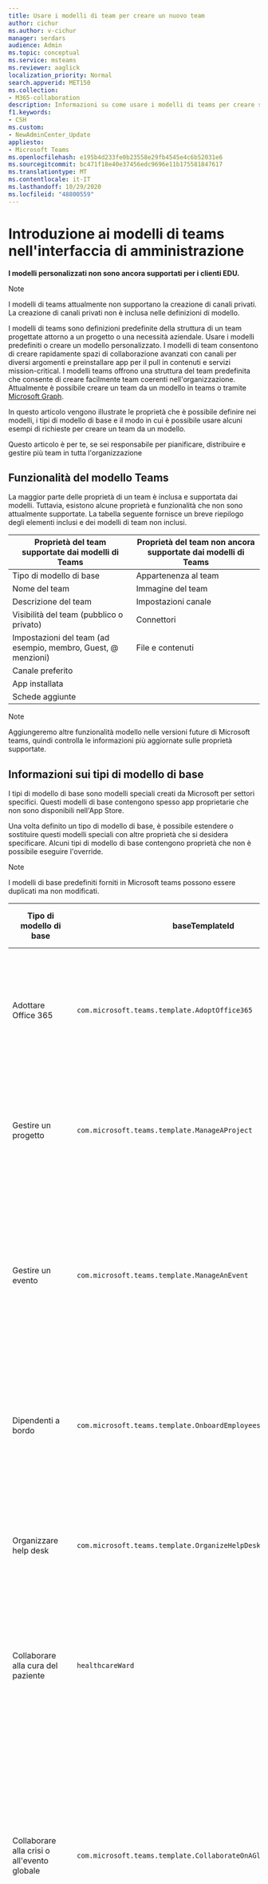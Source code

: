 ```yaml
---
title: Usare i modelli di team per creare un nuovo team
author: cichur
ms.author: v-cichur
manager: serdars
audience: Admin
ms.topic: conceptual
ms.service: msteams
ms.reviewer: aaglick
localization_priority: Normal
search.appverid: MET150
ms.collection:
- M365-collaboration
description: Informazioni su come usare i modelli di teams per creare spazi di collaborazione con canali per diversi argomenti usando i modelli preinstallati.
f1.keywords:
- CSH
ms.custom:
- NewAdminCenter_Update
appliesto:
- Microsoft Teams
ms.openlocfilehash: e195b4d233fe0b23558e29fb4545e4c6b52031e6
ms.sourcegitcommit: bc471f18e40e37456edc9696e11b175581847617
ms.translationtype: MT
ms.contentlocale: it-IT
ms.lasthandoff: 10/29/2020
ms.locfileid: "48800559"
---
```

# <a name="get-started-with-teams-templates-in-the-admin-center"></a>Introduzione ai modelli di teams nell'interfaccia di amministrazione

**I modelli personalizzati non sono ancora supportati per i clienti EDU.**

> [!NOTE]
> I modelli di teams attualmente non supportano la creazione di canali privati. La creazione di canali privati non è inclusa nelle definizioni di modello.

I modelli di teams sono definizioni predefinite della struttura di un team progettate attorno a un progetto o una necessità aziendale. Usare i modelli predefiniti o creare un modello personalizzato. I modelli di team consentono di creare rapidamente spazi di collaborazione avanzati con canali per diversi argomenti e preinstallare app per il pull in contenuti e servizi mission-critical. I modelli teams offrono una struttura del team predefinita che consente di creare facilmente team coerenti nell'organizzazione. Attualmente è possibile creare un team da un modello in teams o tramite [Microsoft Graph](get-started-with-teams-templates.md).

In questo articolo vengono illustrate le proprietà che è possibile definire nei modelli, i tipi di modello di base e il modo in cui è possibile usare alcuni esempi di richieste per creare un team da un modello.

Questo articolo è per te, se sei responsabile per pianificare, distribuire e gestire più team in tutta l'organizzazione

## <a name="teams-template-capabilities"></a>Funzionalità del modello Teams

La maggior parte delle proprietà di un team è inclusa e supportata dai modelli. Tuttavia, esistono alcune proprietà e funzionalità che non sono attualmente supportate. La tabella seguente fornisce un breve riepilogo degli elementi inclusi e dei modelli di team non inclusi.

| **Proprietà del team supportate dai modelli di Teams** | **Proprietà del team non ancora supportate dai modelli di Teams** |
| ------------------------------------------------ | -------------------------------------------------------- |
| Tipo di modello di base | Appartenenza al team |
| Nome del team | Immagine del team |
| Descrizione del team | Impostazioni canale |
| Visibilità del team (pubblico o privato) | Connettori |
| Impostazioni del team (ad esempio, membro, Guest, @ menzioni) | File e contenuti |
| Canale preferito | |
| App installata | |
| Schede aggiunte | |

> [!NOTE]
> Aggiungeremo altre funzionalità modello nelle versioni future di Microsoft teams, quindi controlla le informazioni più aggiornate sulle proprietà supportate.

## <a name="what-are-base-template-types"></a>Informazioni sui tipi di modello di base

I tipi di modello di base sono modelli speciali creati da Microsoft per settori specifici. Questi modelli di base contengono spesso app proprietarie che non sono disponibili nell'App Store.

Una volta definito un tipo di modello di base, è possibile estendere o sostituire questi modelli speciali con altre proprietà che si desidera specificare. Alcuni tipi di modello di base contengono proprietà che non è possibile eseguire l'override.

> [!NOTE]
> I modelli di base predefiniti forniti in Microsoft teams possono essere duplicati ma non modificati.

| Tipo di modello di base | baseTemplateId | Proprietà disponibili con questo modello di base |
| ------------------ | -------------- | ----------------------------------------------------- |
| Adottare Office 365 |`com.microsoft.teams.template.AdoptOffice365`|  Canali <ul><li>Generale</li> <li>Annunci</li> <li>Champions Corner</li> <li>Moduli team</li></ul> Applicazioni <ul><li>Wiki</li>  <li>Calendario</li> |
| Gestire un progetto |`com.microsoft.teams.template.ManageAProject`| Canali <ul><li>Generale</li> <li>Annunci</li> <li>Risorse</li> <li>Pianificazione</li></ul> Applicazioni<ul><li>Wiki</li><li>OneNote</li></ul> |
| Gestire un evento|`com.microsoft.teams.template.ManageAnEvent` | Canali <ul><li>Generale</li> <li>Annunci</li> <li>Budget</li> <li>Contenuto</li><li>Logistica</li> <li>Pianificazione</li> <li> Marketing e PR</li></ul> Applicazioni<ul><li>Wiki</li><li>Sito Web</li> <li>YouTube</li> <li>Programmazione</li> <li>OneNote</li></ul> |
|Dipendenti a bordo|`com.microsoft.teams.template.OnboardEmployees` | Canali <ul><li>Generale</li> <li>Annunci</li> <li>Chat per dipendenti</li> <li>Formazione</li></ul>Applicazioni<ul><li>Wiki</li><li>Comunità</li></ul>|
|Organizzare help desk| `com.microsoft.teams.template.OrganizeHelpDesk`|Canali<ul><li>Generale</li><li>Annunci</li><li>Domande frequenti</li></ul>Applicazioni<ul><li>Wiki</li><li>OneNote</li></ul> |
| Collaborare alla cura del paziente| `healthcareWard `| Canali<ul><li>Generale</li><li>Annunci</li><li>Huddles</li><li>Arrotonda</li><li>Personale</li><li>Formazione</li></ul> Applicazioni <ul><li>Wiki</li>|
| Collaborare alla crisi o all'evento globale |`com.microsoft.teams.template.CollaborateOnAGlobalCrisisOrEvent`| Canali <ul><li>Generale<li>Annunci</li><li>Notizie dal mondo</li><li>Continuità aziendale</li><li>Funzionamento remoto</li><li>Comunicazioni interne</li><li>Comunicazioni esterne</li><li>Reclami dei clienti</li><li>Complimenti</li><li>Aggiornamento esecutivo</li></ul>Applicazioni <ul><li>Lode</li><li>Wiki</li><li>Sito Web</li></ul>|
|Collaborare all'interno di una filiale bancaria| `com.microsoft.teams.template.CollaborateWithinABankBranch `|Canali <ul><li>Generale<li>Annunci</li><li>Huddles</li><li>Riunioni con i clienti</li><li>Coaching</li><li>Sviluppo delle competenze</li><li>Elaborazione di prestiti</li><li>Reclami dei clienti</li><li>Complimenti</li><li>Cose divertenti</li><li>Conformità</li></ul>|
|Coordinare le risposte agli incidenti| `com.microsoft.teams.template.CoordinateIncidentResponse`|Canali <ul><li>Generale<li>Annunci</li><li>Logistica</li><li>Pianificazione</li><li>Recupero</li><li>Urgente</li></ul> Applicazioni <ul><li>Wiki</li><li>Excel</li><li>OneNote</li><li>SharePoint</li><li>Programmazione</li></ul>|
|Ospedale| `healthcareHospita`l |Canali <ul><li>Generale<li>Annunci</li><li>Conformità</li><li>Custodia</li><li>Risorse umane</li><li>Farmacia</li></ul> Applicazioni <ul><li>Wiki</li></ul>|
|Organizzare uno Store| `retailStore` |Canali <ul><li>Generale<li>Cambio di consegna</li><li>Apprendimento</li></ul> Applicazioni <ul><li>Wiki</li></ul>|
|Qualità e sicurezza |`com.microsoft.teams.template.QualitySafety`|Canali <ul><li>Generale<li>Annunci</li><li>Riga 1</li><li>Linea 2</li><li>Linea 3</li><li>Sicurezza</li><li>Formazione</li><li>Manutenzione</li><li>Cose divertenti</li></ul> Applicazioni <ul><li>Wiki</li></ul>|
|Collaborazione al dettaglio-Manager| `retailManagerCollaboration` |Canali <ul><li>Generale<li>Operazioni</li><li>Apprendimento</li></ul> Applicazioni <ul><li>Wiki</li></ul>|
||||

Per altre informazioni sulle categorie di modelli, vedere le categorie seguenti:

- [Modelli finanziari](financial-teams-templates-in-the-admin-console.md)
- [Modelli generali](general-teams-templates-in-the-admin-console.md)
- [Modelli governativi](government-teams-templates-in-the-admin-console.md)
- [Modelli di assistenza sanitaria](expand-teams-across-your-org/healthcare/healthcare-templates-admin-console.md)
- [Modelli di produzione](manufacturing-teams-templates-in-the-admin-console.md)
- [Modelli di vendita al dettaglio](retail-teams-templates-in-the-admin-console.md)

## <a name="template-size-limits"></a>Limiti per le dimensioni del modello

I modelli sono limitati a un numero specifico di canali, schede e app.

 > [!Note]
 > Dopo la creazione da un modello, è possibile aggiungere al team più canali, schede e app.

|Funzionalità | Limite|
|-|-|
|Canali per modello | 15 |
|Schede per canale in un modello | 20 |
|App per modello | 50|
|||

Per altre informazioni, vedere [limiti e specifiche dei team](limits-specifications-teams.md) .

## <a name="related-topics"></a>Argomenti correlati

- [Creare un modello di team personalizzato](create-a-team-template.md)
- [Creare un modello di team da un modello di Team esistente](create-template-from-existing-template.md)
- [Creare un modello da un team esistente](create-template-from-existing-team.md)

